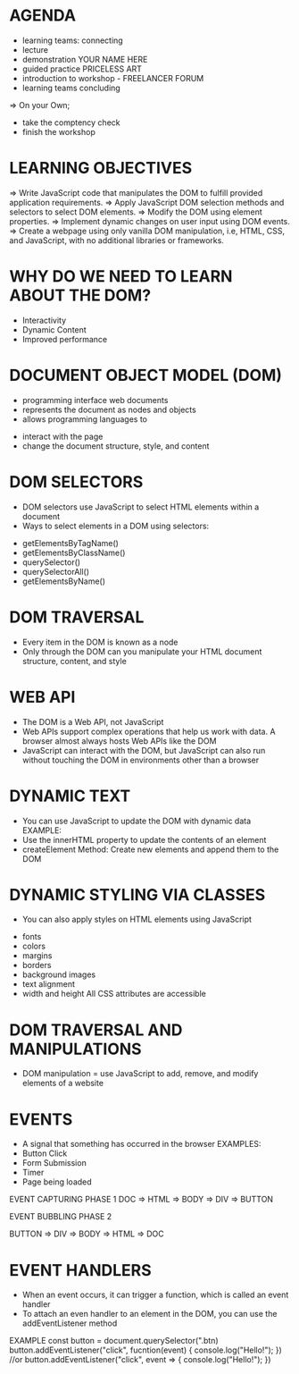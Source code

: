 # AGENDA
- learning teams: connecting
- lecture
- demonstration YOUR NAME HERE
- guided practice PRICELESS ART
- introduction to workshop - FREELANCER FORUM
- learning teams concluding

=> On your Own;
- take the comptency check
- finish the workshop

# LEARNING OBJECTIVES
=> Write JavaScript code that manipulates the DOM to fulfill provided application requirements.
=> Apply JavaScript DOM selection methods and selectors to select DOM elements.
=> Modify the DOM using element properties.
=> Implement dynamic changes on user input using DOM events.
=> Create a webpage using only vanilla DOM manipulation, i.e, HTML, CSS, and JavaScript, with no additional libraries or frameworks.

# WHY DO WE NEED TO LEARN ABOUT THE DOM?

- Interactivity
- Dynamic Content
- Improved performance

# DOCUMENT OBJECT MODEL (DOM)
- programming interface web documents
- represents the document as nodes and objects
- allows programming languages to
 + interact with the page
 + change the document structure, style, and content

# DOM SELECTORS
- DOM selectors use JavaScript to select HTML elements within a document
- Ways to select elements in a DOM using selectors:
 + getElementsByTagName()
 + getElementsByClassName()
 + querySelector()
 + querySelectorAll()
 + getElementsByName()

# DOM TRAVERSAL

- Every item in the DOM is known as a node
- Only through the DOM can you manipulate your HTML document structure, content, and style

# WEB API
- The DOM is a Web API, not JavaScript
- Web APIs support complex operations that help us work with data. A browser almost always hosts Web APIs like the DOM
- JavaScript can interact with the DOM, but JavaScript can also run without touching the DOM in environments other than a browser

# DYNAMIC TEXT
- You can use JavaScript to update the DOM with dynamic data
EXAMPLE:
- Use the innerHTML property to update the contents of an element
- createElement Method: Create new elements and append them to the DOM

# DYNAMIC STYLING VIA CLASSES
- You can also apply styles on HTML elements using JavaScript
 + fonts
 + colors
 + margins
 + borders
 + background images
 + text alignment
 + width and height
All CSS attributes are accessible

# DOM TRAVERSAL AND MANIPULATIONS
- DOM manipulation = use JavaScript to add, remove, and modify elements of a website

# EVENTS
- A signal that something has occurred in the browser
EXAMPLES:
- Button Click
- Form Submission
- Timer
- Page being loaded

EVENT CAPTURING PHASE 1
DOC => HTML => BODY => DIV => BUTTON

EVENT BUBBLING PHASE 2

BUTTON => DIV => BODY => HTML => DOC

# EVENT HANDLERS
- When an event occurs, it can trigger a function, which is called an event handler
- To attach an even handler to an element in the DOM, you can use the addEventListener method

EXAMPLE
const button = document.querySelector(".btn)
button.addEventListener("click", fucntion(event) {
    console.log("Hello!");
})
//or
button.addEventListener("click", event => {
    console.log("Hello!");
})